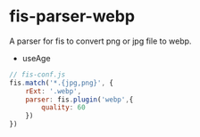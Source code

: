 # fis-parser-webp

A parser for fis to convert png or jpg file to webp.

* useAge

```js
// fis-conf.js
fis.match('*.{jpg,png}', {
	rExt: '.webp',
	parser: fis.plugin('webp',{
	    quality: 60
	})
})
```